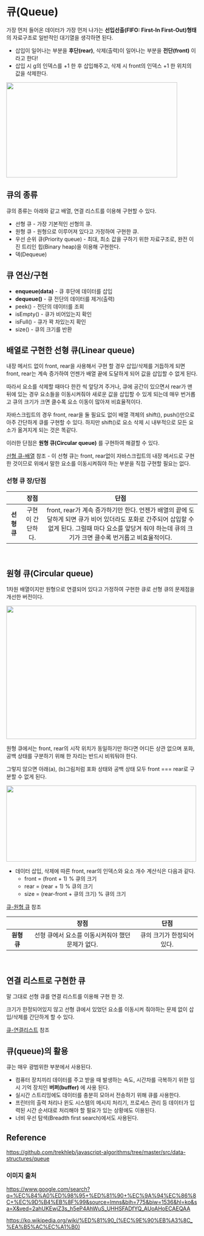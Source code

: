 # 큐(Queue)

가장 먼저 들어온 데이터가 가장 먼저 나가는 **선입선출(FIFO: First-In First-Out)형태**의 자료구조로 일반적인 대기열을 생각하면 된다.
+ 삽입이 일어나는 부분을 **후단(rear)**, 삭제(출력)이 일어나는 부분을 **전단(front)** 이라고 한다!
+ 삽입 시 g의 인덱스를 +1 한 후 삽입해주고, 삭제 시 front의 인덱스 +1 한 위치의 값을 삭제한다.

<img src="https://github.com/Iam-Sunghyun/javascript-algorithms/blob/main/src/data-structures/queue/img/queue.png" width="450" height="250"> 

## 큐의 종류

큐의 종류는 아래와 같고 배열, 연결 리스트를 이용해 구현할 수 있다.

+ 선형 큐 - 가장 기본적인 선형의 큐.
+ 원형 큐 - 원형으로 이루어져 있다고 가정하여 구현한 큐. 
+ 우선 순위 큐(Priority queue) - 최대, 최소 값을 구하기 위한 자료구조로, 완전 이진 트리인 힙(Binary heap)을 이용해 구현한다.
+ 덱(Dequeue)

## 큐 연산/구현

+ **enqueue(data)** - 큐 후단에 데이터를 삽입
+ **dequeue()** - 큐 전단의 데이터를 제거(출력)
+ peek() - 전단의 데이터를 조회
+ isEmpty() - 큐가 비어있는지 확인
+ isFull() - 큐가 꽉 차있는지 확인
+ size() - 큐의 크기를 반환

## 배열로 구현한 선형 큐(Linear queue)

내장 메서드 없이 front, rear을 사용해서 구현 할 경우 삽입/삭제를 거듭하게 되면 front, rear는 계속 증가하여 언젠가 배열 끝에 도달하게 되어 값을 삽입할 수 없게 된다.
  
따라서 요소를 삭제할 때마다 한칸 씩 앞당겨 주거나, 큐에 공간이 있으면서 rear가 맨 뒤에 있는 경우 요소들을 이동시켜줘야 새로운 값을 삽입할 수 있게 되는데 매우 번거롭고 큐의 크기가 크면 클수록 요소 이동이 많아져 비효율적이다.

자바스크립트의 경우 front, rear을 둘 필요도 없이 배열 객체의 shift(), push()만으로 아주 간단하게 큐를 구현할 수 있다. 하지만 shift()로 요소 삭제 시 내부적으로 모든 요소가 옮겨지게 되는 것은 똑같다.

이러한 단점은 **원형 큐(Circular queue)** 를 구현하여 해결할 수 있다.
  

[선형 큐-배열](https://github.com/Iam-Sunghyun/javascript-algorithms/blob/main/src/data-structures/queue/queue.js) 참조 - 이 선형 큐는 front, rear없이 자바스크립트의 내장 메서드로 구현한 것이므로 위에서 말한 요소를 이동시켜줘야 하는 부분을 직접 구현할 필요는 없다.


### 선형 큐 장/단점


||**장점**|**단점**|
|:---:|:---:|:---:|
|**선형 큐**|구현이 간단하다.|front, rear가 계속 증가하기만 한다. 언젠가 배열의 끝에 도달하게 되면 큐가 비어 있더라도 포화로 간주되어 삽입할 수 없게 된다. 그럴때 마다 요소를 앞당겨 줘야 하는데 큐의 크기가 크면 클수록 번거롭고 비효율적이다.|


<br>

## 원형 큐(Circular queue)

1차원 배열이지만 원형으로 연결되어 있다고 가정하여 구현한 큐로 선형 큐의 문제점을 개선한 버전이다.

<img src="https://github.com/Iam-Sunghyun/javascript-algorithms/blob/main/src/data-structures/queue/img/circular-queue.png" width="500" height="350"> 


원형 큐에서는 front, rear의 시작 위치가 동일하기만 하다면 어디든 상관 없으며 포화, 공백 상태를 구분하기 위해 한 자리는 반드시 비워둬야 한다. 

그렇지 않으면 아래(a), (b)그림처럼 포화 상태와 공백 상태 모두 front === rear로 구분할 수 없게 된다.

<img src="https://github.com/Iam-Sunghyun/javascript-algorithms/blob/main/src/data-structures/queue/img/circular-queue-error.png" width="500" height="200"> 

+ 데이터 삽입, 삭제에 따른 front, rear의 인덱스와 요소 개수 계산식은 다음과 같다.
   + front = (front + 1) % 큐의 크기
   + rear = (rear + 1) % 큐의 크기 
   + size = (rear-front + 큐의 크기) % 큐의 크기
   
[큐-원형 큐](https://github.com/Iam-Sunghyun/javascript-algorithms/blob/main/src/data-structures/queue/queue-circular.js) 참조

||**장점**|**단점**|
|:---:|:---:|:---:|
|**원형 큐**|선형 큐에서 요소를 이동시켜줘야 했던 문제가 없다.|큐의 크기가 한정되어 있다.|


<br>

## 연결 리스트로 구현한 큐

말 그대로 선형 큐를 연결 리스트를 이용해 구현 한 것.

크기가 한정되어있지 않고 선형 큐에서 있었던 요소를 이동시켜 줘야하는 문제 없이 삽입/삭제를 간단하게 할 수 있다.

[큐-연결리스트](https://github.com/Iam-Sunghyun/javascript-algorithms/blob/main/src/data-structures/queue/queue-linked-list.js) 참조

## 큐(queue)의 활용

큐는 매우 광범위한 부분에서 사용된다.
+ 컴퓨터 장치끼리 데이터를 주고 받을 때 발생하는 속도, 시간차를 극복하기 위한 임시 기억 장치인 **버퍼(buffer)** 에 사용 된다.
+ 실시간 스트리밍에도 데이터를 충분히 모아서 전송하기 위해 큐를 사용한다.
+ 프린터의 출력 처리나 윈도 시스템의 메시지 처리기, 프로세스 관리 등 데이터가 입력된 시간 순서대로 처리해야 할 필요가 있는 상황에도 이용된다.
+ 너비 우선 탐색(Breadth first search)에서도 사용된다.
  

## Reference

https://github.com/trekhleb/javascript-algorithms/tree/master/src/data-structures/queue
<br>

### 이미지 출처

https://www.google.com/search?q=%EC%84%A0%ED%98%95+%ED%81%90+%EC%9A%94%EC%86%8C+%EC%9D%B4%EB%8F%99&source=lmns&bih=775&biw=1536&hl=ko&sa=X&ved=2ahUKEwjZ3s_h5eP4AhWuS_UHHSFADfYQ_AUoAHoECAEQAA <br>

https://ko.wikipedia.org/wiki/%ED%81%90_(%EC%9E%90%EB%A3%8C_%EA%B5%AC%EC%A1%B0)<br>
